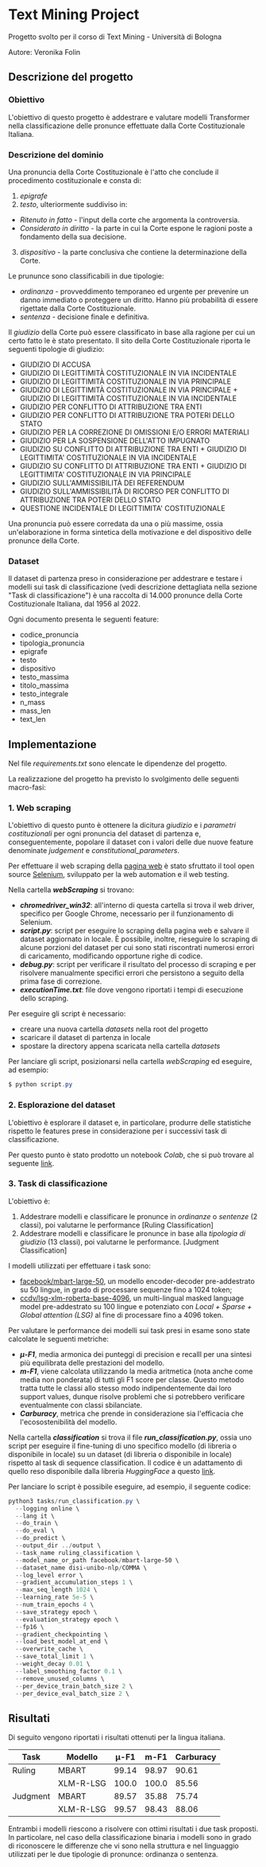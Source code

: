 ﻿# Text Mining Project

Progetto svolto per il corso di Text Mining - Università di Bologna

Autore: Veronika Folin

## Descrizione del progetto

### Obiettivo
L'obiettivo di questo progetto è addestrare e valutare modelli Transformer nella classificazione delle pronunce effettuate dalla Corte Costituzionale Italiana. 

### Descrizione del dominio

Una pronuncia della Corte Costituzionale è l'atto che conclude il procedimento costituzionale e consta di:
1. *epigrafe*
2. *testo*, ulteriormente suddiviso in:
  - *Ritenuto in fatto* - l'input della corte che argomenta la controversia.
  - *Considerato in diritto* - la parte in cui la Corte espone le ragioni poste a fondamento della sua decisione.
3. *dispositivo* - la parte conclusiva che contiene la determinazione della Corte.

Le prununce sono classificabili in due tipologie:
- *ordinanza* - provveddimento temporaneo ed urgente per prevenire un danno immediato o proteggere un diritto. Hanno più probabilità di essere rigettate dalla Corte Costituzionale.
- *sentenza* - decisione finale e definitiva.

Il *giudizio* della Corte può essere classificato in base alla ragione per cui un certo fatto le è stato presentato.
Il sito della Corte Costituzionale riporta le seguenti tipologie di giudizio:
- GIUDIZIO DI ACCUSA
- GIUDIZIO DI LEGITTIMITÀ COSTITUZIONALE IN VIA INCIDENTALE
- GIUDIZIO DI LEGITTIMITÀ COSTITUZIONALE IN VIA PRINCIPALE
- GIUDIZIO DI LEGITTIMITÀ COSTITUZIONALE IN VIA PRINCIPALE + GIUDIZIO DI LEGITTIMITÀ COSTITUZIONALE IN VIA INCIDENTALE
- GIUDIZIO PER CONFLITTO DI ATTRIBUZIONE TRA ENTI
- GIUDIZIO PER CONFLITTO DI ATTRIBUZIONE TRA POTERI DELLO STATO
- GIUDIZIO PER LA CORREZIONE DI OMISSIONI E/O ERRORI MATERIALI
- GIUDIZIO PER LA SOSPENSIONE DELL'ATTO IMPUGNATO
- GIUDIZIO SU CONFLITTO DI ATTRIBUZIONE TRA ENTI + GIUDIZIO DI LEGITTIMITA' COSTITUZIONALE IN VIA INCIDENTALE
- GIUDIZIO SU CONFLITTO DI ATTRIBUZIONE TRA ENTI + GIUDIZIO DI LEGITTIMITA' COSTITUZIONALE IN VIA PRINCIPALE
- GIUDIZIO SULL'AMMISSIBILITÀ DEI REFERENDUM
- GIUDIZIO SULL'AMMISSIBILITÀ DI RICORSO PER CONFLITTO DI ATTRIBUZIONE TRA POTERI DELLO STATO
- QUESTIONE INCIDENTALE DI LEGITTIMITA' COSTITUZIONALE

Una pronuncia può essere corredata da una o più massime, ossia un'elaborazione in forma sintetica della motivazione e del dispositivo delle pronunce della Corte.

### Dataset

Il dataset di partenza preso in considerazione per addestrare e testare i modelli sui task di classificazione (vedi descrizione dettagliata nella sezione "Task di classificazione") è una raccolta di 14.000 pronunce della Corte Costituzionale Italiana, dal 1956 al 2022.

Ogni documento presenta le seguenti feature:
- codice_pronuncia
- tipologia_pronuncia
- epigrafe
- testo
- dispositivo
- testo_massima
- titolo_massima
- testo_integrale
- n_mass
- mass_len
- text_len

## Implementazione 

Nel file _requirements.txt_ sono elencate le dipendenze del progetto.

La realizzazione del progetto ha previsto lo svolgimento delle seguenti macro-fasi:

### 1. Web scraping

L'obiettivo di questo punto è ottenere la dicitura _giudizio_ e i _parametri costituzionali_ per ogni pronuncia del dataset di partenza e, conseguentemente, popolare il dataset con i valori delle due nuove feature denominate _judgement_ e _constitutional_parameters_.

Per effettuare il web scraping della [pagina web](https://www.cortecostituzionale.it/actionPronuncia.do) è stato sfruttato il tool open source [Selenium](https://www.selenium.dev/), sviluppato per la web automation e il web testing.

Nella cartella **_webScraping_** si trovano:
- _**chromedriver_win32**_: all'interno di questa cartella si trova il web driver, specifico per Google Chrome, necessario per il funzionamento di Selenium.
- _**script.py**_: script per eseguire lo scraping della pagina web e salvare il dataset aggiornato in locale. È possibile, inoltre, rieseguire lo scraping di alcune porzioni del dataset per cui sono stati riscontrati numerosi errori di caricamento, modificando opportune righe di codice. 
- _**debug.py**_: script per verificare il risultato del processo di scraping e per risolvere manualmente specifici errori che persistono a seguito della prima fase di correzione.
- _**executionTime.txt**_: file dove vengono riportati i tempi di esecuzione dello scraping.

Per eseguire gli script è necessario:
- creare una nuova cartella _datasets_ nella root del progetto
- scaricare il dataset di partenza in locale 
- spostare la directory appena scaricata nella cartella _datasets_

Per lanciare gli script, posizionarsi nella cartella _webScraping_ ed eseguire, ad esempio:
```powershell
$ python script.py
```

### 2. Esplorazione del dataset

L'obiettivo è esplorare il dataset e, in particolare, produrre delle statistiche rispetto le features prese in considerazione per i successivi task di classificazione.  

Per questo punto è stato prodotto un notebook _Colab_, che si può trovare al seguente [link](https://colab.research.google.com/drive/1AckUKN7L2ylpYRXp2kmDnA6ApP_tMJ-J?usp=sharing).

### 3. Task di classificazione

L'obiettivo è:
1. Addestrare modelli e classificare le pronunce in *ordinanze* o *sentenze* (2 classi), poi valutarne le performance [Ruling Classification]
2. Addestrare modelli e classificare le pronunce in base alla *tipologia  di giudizio* (13 classi), poi valutarne le performance. [Judgment Classification]

I modelli utilizzati per effettuare i task sono:
- [facebook/mbart-large-50](https://huggingface.co/facebook/mbart-large-50), un modello encoder-decoder pre-addestrato su 50 lingue, in grado di processare sequenze fino a 1024 token;
- [ccdv/lsg-xlm-roberta-base-4096](https://huggingface.co/ccdv/lsg-xlm-roberta-base-4096), un multi-lingual masked language model pre-addestrato su 100 lingue e potenziato con _Local + Sparse + Global attention (LSG)_ al fine di processare fino a 4096 token.

Per valutare le performance dei modelli sui task presi in esame sono state calcolate le seguenti metriche:
- _**μ-F1**_, media armonica dei punteggi di precision e recalll per una sintesi più equilibrata delle prestazioni del modello.
- _**m-F1**_, viene calcolata utilizzando la media aritmetica (nota anche come media non ponderata) di tutti gli F1 score per classe. Questo metodo tratta tutte le classi allo stesso modo indipendentemente dai loro support values, dunque risolve problemi che si potrebbero verificare eventualmente con classi sbilanciate.
- _**Carburacy**_, metrica che prende in considerazione sia l'efficacia che l'ecosostenibilità del modello.

Nella cartella **_classification_** si trova il file _**run_classification.py**_, ossia uno script per eseguire il fine-tuning di uno specifico modello (di libreria o disponibile in locale) su un dataset (di libreria o disponibile in locale) rispetto al task di sequence classification. 
Il codice è un adattamento di quello reso disponibile dalla libreria _HuggingFace_ a questo [link](https://github.com/huggingface/transformers/tree/main/examples/pytorch/text-classification).

Per lanciare lo script è possibile eseguire, ad esempio, il seguente codice:

```powershell
python3 tasks/run_classification.py \
  --logging online \
  --lang it \
  --do_train \
  --do_eval \
  --do_predict \
  --output_dir ../output \
  --task_name ruling_classification \
  --model_name_or_path facebook/mbart-large-50 \
  --dataset_name disi-unibo-nlp/COMMA \
  --log_level error \
  --gradient_accumulation_steps 1 \
  --max_seq_length 1024 \
  --learning_rate 5e-5 \
  --num_train_epochs 4 \
  --save_strategy epoch \
  --evaluation_strategy epoch \
  --fp16 \
  --gradient_checkpointing \
  --load_best_model_at_end \
  --overwrite_cache \
  --save_total_limit 1 \
  --weight_decay 0.01 \
  --label_smoothing_factor 0.1 \
  --remove_unused_columns \
  --per_device_train_batch_size 2 \
  --per_device_eval_batch_size 2 \
```

## Risultati

Di seguito vengono riportati i risultati ottenuti per la lingua italiana.

| Task | Modello  | μ-F1 | m-F1 | Carburacy |  
|---|---|---|---|---|
| Ruling | MBART | 99.14 | 98.97 | 90.61 |
|   | XLM-R-LSG | 100.0 | 100.0 | 85.56 |
| Judgment | MBART | 89.57 | 35.88 | 75.74 |
|   | XLM-R-LSG | 99.57 | 98.43 | 88.06 |

Entrambi i modelli riescono a risolvere con ottimi risultati i due task proposti. 
In particolare, nel caso della classificazione binaria i modelli sono in grado di riconoscere le differenze che vi sono nella struttura e nel linguaggio utilizzati per le due tipologie di pronunce: ordinanza o sentenza.
